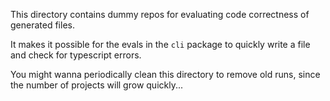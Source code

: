 This directory contains dummy repos for evaluating code correctness of generated files.

It makes it possible for the evals in the `cli` package to quickly write a file and check for typescript errors.

You might wanna periodically clean this directory to remove old runs, since the number of projects will grow quickly...

